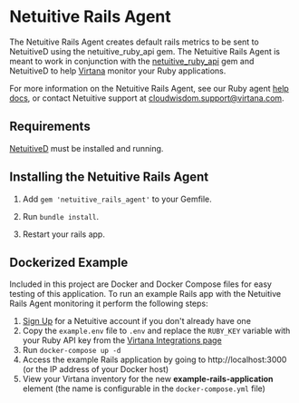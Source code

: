 Netuitive Rails Agent
======================

The Netuitive Rails Agent creates default rails metrics to be sent to NetuitiveD using the netuitive_ruby_api gem. The Netuitive Rails Agent is meant to work in conjunction with the [netuitive_ruby_api](https://rubygems.org/gems/netuitive_ruby_api) gem and NetuitiveD to help [Virtana](https://www.virtana.com/products/cloudwisdom/) monitor your Ruby applications.

For more information on the Netuitive Rails Agent, see our Ruby agent [help docs](https://docs.virtana.com/en/ruby-agent.html), or contact Netuitive support at [cloudwisdom.support@virtana.com](mailto:cloudwisdom.support@virtana.com).

Requirements
-------------

[NetuitiveD](https://github.com/Netuitive/netuitived) must be installed and running.

Installing the Netuitive Rails Agent
-------------------------------------

1. Add `gem 'netuitive_rails_agent'` to your Gemfile.

2. Run `bundle install`.

3. Restart your rails app.

## Dockerized Example

Included in this project are Docker and Docker Compose files for easy testing of this application. To run an example Rails app with the Netuitive Rails Agent monitoring it perform the following steps:

1. [Sign Up](https://try.cloudwisdom.virtana.com/) for a Netuitive account if you don't already have one
1. Copy the `example.env` file to `.env` and replace the `RUBY_KEY` variable with your Ruby API key from the [Virtana Integrations page](https://try.cloudwisdom.virtana.com/)
1. Run `docker-compose up -d`
1. Access the example Rails application by going to http://localhost:3000 (or the IP address of your Docker host)
1. View your Virtana inventory for the new **example-rails-application** element (the name is configurable in the `docker-compose.yml` file)
